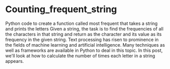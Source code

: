 # Counting_frequent_string
Python code to create a function called most frequent that takes a string and prints the letters
Given a string, the task is to find the frequencies of all the characters in that string and return as the character and its value as its frequency in the given string.
Text processing has risen to prominence in the fields of machine learning and artificial intelligence. 
Many techniques as well as frameworks are available in Python to deal in this topic. 
In this post, we'll look at how to calculate the number of times each letter in a string appears.
